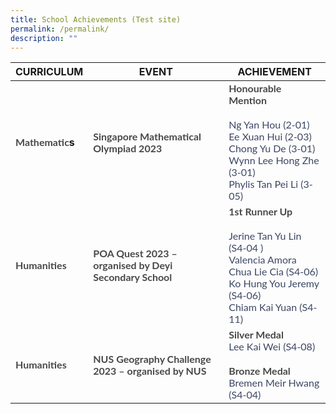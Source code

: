 ```yaml
---
title: School Achievements (Test site)
permalink: /permalink/
description: ""
---
```

<table width="700" style="height: 744px;" class="NTSS">
<thead>
<tr>
<th>CURRICULUM</th>
<th>EVENT</th>
<th>ACHIEVEMENT</th>
</tr>
</thead>
<tbody>
<tr>
<td><strong style="font-family: Lato; overflow-wrap: break-word; font-weight: bold; color: #484848; font-size: 16px; text-align: start; border: 0px solid var(--chakra-colors-chakra-border-color);">Mathematic</strong><strong>s</strong></td>
<td><strong style="font-family: Lato; overflow-wrap: break-word; font-weight: bold; color: #484848; font-size: 16px; text-align: start; border: 0px solid var(--chakra-colors-chakra-border-color);">Singapore Mathematical Olympiad 2023</strong></td>
<td><strong style="font-family: Lato; overflow-wrap: break-word; font-weight: bold; color: #484848; font-size: 16px; text-align: start; border: 0px solid var(--chakra-colors-chakra-border-color);">Honourable Mention</strong><br style="font-family: Lato; overflow-wrap: break-word; color: #3c4764; font-size: 16px; text-align: start; border: 0px solid var(--chakra-colors-chakra-border-color);"><br style="font-family: Lato; overflow-wrap: break-word; color: #3c4764; font-size: 16px; text-align: start; border: 0px solid var(--chakra-colors-chakra-border-color);"><span style="color: #3c4764; font-family: Lato; font-size: 16px; text-align: start;">Ng Yan Hou (2-01)</span><br style="font-family: Lato; overflow-wrap: break-word; color: #3c4764; font-size: 16px; text-align: start; border: 0px solid var(--chakra-colors-chakra-border-color);"><span style="color: #3c4764; font-family: Lato; font-size: 16px; text-align: start;">Ee Xuan Hui (2-03)</span><br style="font-family: Lato; overflow-wrap: break-word; color: #3c4764; font-size: 16px; text-align: start; border: 0px solid var(--chakra-colors-chakra-border-color);"><span style="color: #3c4764; font-family: Lato; font-size: 16px; text-align: start;">Chong Yu De (3-01)</span><br style="font-family: Lato; overflow-wrap: break-word; color: #3c4764; font-size: 16px; text-align: start; border: 0px solid var(--chakra-colors-chakra-border-color);"><span style="color: #3c4764; font-family: Lato; font-size: 16px; text-align: start;">Wynn Lee Hong Zhe (3-01)</span><br style="font-family: Lato; overflow-wrap: break-word; color: #3c4764; font-size: 16px; text-align: start; border: 0px solid var(--chakra-colors-chakra-border-color);"><span style="color: #3c4764; font-family: Lato; font-size: 16px; text-align: start;">Phylis Tan Pei Li (3-05)</span></td>
</tr>
<tr>
<td><strong style="font-family: Lato; overflow-wrap: break-word; font-weight: bold; color: #484848; font-size: 16px; text-align: start; border: 0px solid var(--chakra-colors-chakra-border-color);">Humanities</strong></td>
<td><strong style="font-family: Lato; overflow-wrap: break-word; font-weight: bold; color: #484848; font-size: 16px; text-align: start; border: 0px solid var(--chakra-colors-chakra-border-color);">POA Quest 2023 – organised by Deyi Secondary School</strong></td>
<td><strong style="font-family: Lato; overflow-wrap: break-word; font-weight: bold; color: #484848; font-size: 16px; text-align: start; border: 0px solid var(--chakra-colors-chakra-border-color);">1st Runner Up</strong><br style="font-family: Lato; overflow-wrap: break-word; color: #3c4764; font-size: 16px; text-align: start; border: 0px solid var(--chakra-colors-chakra-border-color);"><br style="font-family: Lato; overflow-wrap: break-word; color: #3c4764; font-size: 16px; text-align: start; border: 0px solid var(--chakra-colors-chakra-border-color);"><span style="color: #3c4764; font-family: Lato; font-size: 16px; text-align: start;">Jerine Tan Yu Lin (S4-04 )</span><br style="font-family: Lato; overflow-wrap: break-word; color: #3c4764; font-size: 16px; text-align: start; border: 0px solid var(--chakra-colors-chakra-border-color);"><span style="color: #3c4764; font-family: Lato; font-size: 16px; text-align: start;">Valencia Amora</span><br style="font-family: Lato; overflow-wrap: break-word; color: #3c4764; font-size: 16px; text-align: start; border: 0px solid var(--chakra-colors-chakra-border-color);"><span style="color: #3c4764; font-family: Lato; font-size: 16px; text-align: start;">Chua Lie Cia (S4-06)</span><br style="font-family: Lato; overflow-wrap: break-word; color: #3c4764; font-size: 16px; text-align: start; border: 0px solid var(--chakra-colors-chakra-border-color);"><span style="color: #3c4764; font-family: Lato; font-size: 16px; text-align: start;">Ko Hung You Jeremy (S4-06)</span><br style="font-family: Lato; overflow-wrap: break-word; color: #3c4764; font-size: 16px; text-align: start; border: 0px solid var(--chakra-colors-chakra-border-color);"><span style="color: #3c4764; font-family: Lato; font-size: 16px; text-align: start;">Chiam Kai Yuan (S4-11)</span></td>
</tr>
<tr>
<td><strong style="font-family: Lato; overflow-wrap: break-word; font-weight: bold; color: #484848; font-size: 16px; text-align: start; border: 0px solid var(--chakra-colors-chakra-border-color);">Humanities</strong></td>
<td><strong style="font-family: Lato; overflow-wrap: break-word; font-weight: bold; color: #484848; font-size: 16px; text-align: start; border: 0px solid var(--chakra-colors-chakra-border-color);">NUS Geography Challenge 2023 – organised by NUS</strong></td>
<td><strong style="font-family: Lato; overflow-wrap: break-word; font-weight: bold; color: #484848; font-size: 16px; text-align: start; border: 0px solid var(--chakra-colors-chakra-border-color);">Silver Medal</strong><br style="font-family: Lato; overflow-wrap: break-word; color: #3c4764; font-size: 16px; text-align: start; border: 0px solid var(--chakra-colors-chakra-border-color);"><span style="color: #3c4764; font-family: Lato; font-size: 16px; text-align: start;">Lee Kai Wei (S4-08)</span><br style="font-family: Lato; overflow-wrap: break-word; color: #3c4764; font-size: 16px; text-align: start; border: 0px solid var(--chakra-colors-chakra-border-color);"><br style="font-family: Lato; overflow-wrap: break-word; color: #3c4764; font-size: 16px; text-align: start; border: 0px solid var(--chakra-colors-chakra-border-color);"><strong style="font-family: Lato; overflow-wrap: break-word; font-weight: bold; color: #484848; font-size: 16px; text-align: start; border: 0px solid var(--chakra-colors-chakra-border-color);">Bronze Medal</strong><br style="font-family: Lato; overflow-wrap: break-word; color: #3c4764; font-size: 16px; text-align: start; border: 0px solid var(--chakra-colors-chakra-border-color);"><span style="color: #3c4764; font-family: Lato; font-size: 16px; text-align: start;">Bremen Meir Hwang (S4-04)</span></td>
</tr>
</tbody>
</table>